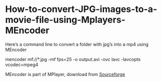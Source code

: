 # How-to-convert-JPG-images-to-a-movie-file-using-Mplayers-MEncoder
Here’s a command line to convert a folder with jpg’s into a mp4 using MEncoder

mencoder mf://*.jpg -mf fps=25 -o output.avi -ovc lavc -lavcopts vcodec=mpeg4

MEncoder is part of MPlayer, download from [Sourceforge](http://sourceforge.net/projects/mplayer-win32/)

